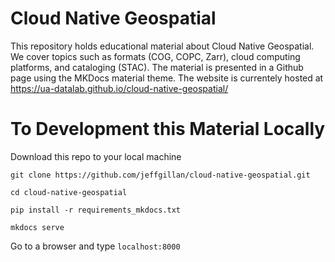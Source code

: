 # Cloud Native Geospatial
This repository holds educational material about Cloud Native Geospatial. We cover topics such as formats (COG, COPC, Zarr), cloud computing platforms, and cataloging (STAC). The material is presented in a Github page using the MKDocs material theme. The website is currentely hosted at https://ua-datalab.github.io/cloud-native-geospatial/

# To Development this Material Locally

Download this repo to your local machine

`git clone https://github.com/jeffgillan/cloud-native-geospatial.git`

`cd cloud-native-geospatial`

`pip install -r requirements_mkdocs.txt`

`mkdocs serve` 

Go to a browser and type `localhost:8000`


  
  
